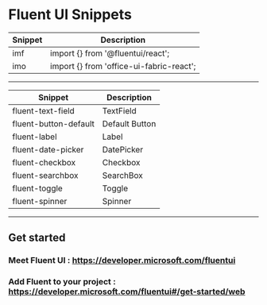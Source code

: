 # Fluent UI Snippets 


Snippet | Description
--- | --- | 
imf | import {} from '@fluentui/react';
imo | import {} from 'office-ui-fabric-react';

---

Snippet | Description
--- | --- | 
fluent-text-field | TextField 
fluent-button-default | Default Button
fluent-label | Label
fluent-date-picker| DatePicker
fluent-checkbox | Checkbox
fluent-searchbox | SearchBox
fluent-toggle | Toggle
fluent-spinner | Spinner

____


## Get started

### Meet Fluent UI : https://developer.microsoft.com/fluentui

### Add Fluent to your project : https://developer.microsoft.com/fluentui#/get-started/web

